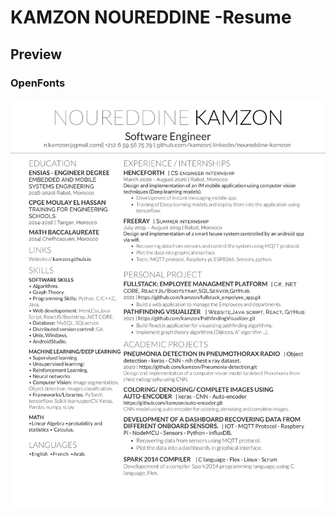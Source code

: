 KAMZON NOUREDDINE -Resume
=========================
## Preview

### OpenFonts
![alt tag](KAMZON_NOUREDDINE_Resume.jpg)


